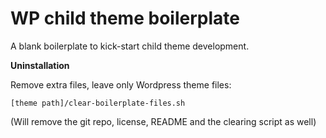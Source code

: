# WP child theme boilerplate

A blank boilerplate to kick-start child theme development.

**Uninstallation**

Remove extra files, leave only Wordpress theme files:

`[theme path]/clear-boilerplate-files.sh`

(Will remove the git repo, license, README and the clearing script as well) 